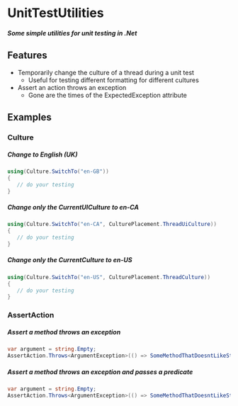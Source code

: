 # UnitTestUtilities

##### Some simple utilities for unit testing in .Net

## Features

* Temporarily change the culture of a thread during a unit test
  * Useful for testing different formatting for different cultures
* Assert an action throws an exception
  * Gone are the times of the ExpectedException attribute

## Examples

### Culture

##### Change to English (UK)

 ```c#
 using(Culture.SwitchTo("en-GB"))
 {
	// do your testing
 }
 ```

##### Change only the CurrentUICulture to en-CA

 ```c#
 using(Culture.SwitchTo("en-CA", CulturePlacement.ThreadUiCulture))
 {
	// do your testing
 }
 ```

##### Change only the CurrentCulture to en-US

 ```c#
 using(Culture.SwitchTo("en-US", CulturePlacement.ThreadCulture))
 {
	// do your testing
 }
 ```
 
### AssertAction

##### Assert a method throws an exception

 ```c#
 var argument = string.Empty;
 AssertAction.Throws<ArgumentException>(() => SomeMethodThatDoesntLikeStringEmpty(argument));
 ```
 
##### Assert a method throws an exception and passes a predicate

 ```c#
 var argument = string.Empty;
 AssertAction.Throws<ArgumentException>(() => SomeMethodThatDoesntLikeStringEmpty(argument), e => e.Message == "We don't like empty strings, nulls are fine.");
 ```